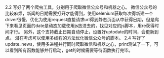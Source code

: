 2.2
写好了两个爬虫工具，分别用于爬取微信公众号和机器之心。
微信公众号的比较麻烦，新闻的日期需要打开才能得到，使用selenium获取每次得新建一个driver很慢，优化为使用request直接请求url得到静态页面从中获得日期，但是爬下来看见页面的date是动态加载使用js放进去的，找见对应的js脚本，用re获得时间才行。
另外，这个支持截止日期自动停止，设置好uptodate的时间，会更新到点。
潜在考虑可以使用多线程的方法优化微信公众号的脚本。
2.4
写好了update_news，使用多进程并行同时爬取微信和机器之心，print测试了一下，可以看到所有函数能够并行启动，get的时候需要等待函数执行完毕。
